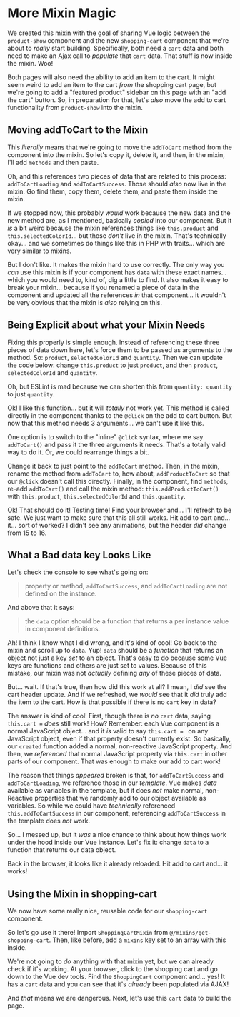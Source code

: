 # More Mixin Magic

We created this mixin with the goal of sharing Vue logic between the `product-show`
component and the new `shopping-cart` component that we're about to *really* start
building. Specifically, both need a `cart` data and both need to make an Ajax call
to *populate* that `cart` data. That stuff is now inside the mixin. Woo!

Both pages will also need the ability to add an item to the cart. It might seem
weird to add an item to the cart *from* the shopping cart page, but
we're going to add a "featured product" sidebar on this page with an "add the cart"
button. So, in preparation for that, let's *also* move the add to cart functionality
from `product-show` into the mixin.

## Moving addToCart to the Mixin

This *literally* means that we're going to move the `addToCart` method from the
component into the mixin. So let's copy it, delete it, and then, in the mixin,
I'll add `methods` and then paste.

Oh, and this references two pieces of data that are related to this process:
`addToCartLoading` and `addToCartSuccess`. Those should *also* now live in the
mixin. Go find them, copy them, delete them, and paste them inside the mixin.

If we stopped now, this probably *would* work because the new data and the new
method are, as I mentioned, basically *copied* into our component. But it *is* a
bit weird because the mixin references things like `this.product` and
`this.selectedColorId`... but those *don't* live in the mixin. That's
technically okay... and we sometimes do things like this in PHP with traits...
which are very similar to mixins.

But I don't like. It makes the mixin hard to use correctly. The only way
you *can* use this mixin is if your component has `data` with these exact names...
which you would need to, kind of, dig a little to find. It also makes it easy to
break your mixin... because if you renamed a piece of data in the component and
updated all the references *in* that component... it wouldn't be very obvious
that the mixin is *also* relying on this.

## Being Explicit about what your Mixin Needs

Fixing this properly is simple enough. Instead of referencing these three
pieces of data down here, let's force them to be passed as arguments to the method.
So: `product`, `selectedColorId` and `quantity`. Then we can update the code below:
change `this.product` to just `product`, and then `product`, `selectedColorId`
and `quantity`.

Oh, but ESLint is mad because we can shorten this from `quantity: quantity` to just
`quantity`.

Ok! I like this function... but it will *totally* not work yet. This method is
called directly in the component thanks to the `@click` on the add to cart button.
But now that this method needs 3 arguments... we can't use it like this.

One option is to switch to the "inline" `@click` syntax, where we say
`addToCart()` and pass it the three arguments it needs. That's a totally valid
way to do it. Or, we could rearrange things a bit.

Change it back to just point to the `addToCart` method. Then, in the mixin, rename
the method from `addToCart` to, how about, `addProductToCart` so that our `@click`
doesn't call this directly. Finally, in the component, find `methods`, re-add
`addToCart()` and call the mixin method: `this.addProductToCart()`
with `this.product`, `this.selectedColorId` and `this.quantity`.

Ok! That should do it! Testing time! Find your browser and... I'll refresh
to be safe. We just want to make sure that this all still works. Hit add to cart
and... it... sort of worked? I didn't see any animations, but the header *did*
change from 15 to 16.

## What a Bad data key Looks Like

Let's check the console to see what's going on:

> property or method, `addToCartSuccess`, and `addToCartLoading` are not defined
> on the instance.

And above that it says:

> the `data` option should be a function that returns a per instance value in
> component definitions.

Ah! I think I know what I did wrong, and it's kind of cool! Go back to the mixin
and scroll up to `data`. Yup! `data` should be a *function* that returns an object
not just a key *set* to an object. That's easy to do because some Vue keys are
functions and others are just set to values. Because of this mistake, our mixin
was not *actually* defining *any* of these pieces of data.

But... wait. If that's true, then how did this work at all? I mean, I *did* see
the cart header update. And if we refreshed, we *would* see that it *did*
truly add the item to the cart. How is that possible if there is no `cart` key
in data?

The answer is kind of cool! First, though there is *no* `cart` data, saying
`this.cart =` *does* still work! How? Remember: each Vue component is a normal
JavaScript object... and it *is* valid to say `this.cart = ` on any JavaScript
object, even if that property doesn't currently exist. So basically, our `created`
function added a normal, non-reactive JavaScript property. And then, we
*referenced* that normal JavaScript property via `this.cart` in other parts of
our component. That was enough to make our add to cart work!

The reason that things *appeared* broken is that, for `addToCartSuccess`
and `addToCartLoading`, we reference those in our *template*. Vue makes *data*
available as variables in the template, but it does *not* make normal, non-Reactive
properties that we randomly add to our object available as variables. So while
we could have *technically* referenced `this.addToCartSuccess` in our component,
referencing `addToCartSuccess` in the template does *not* work.

So... I messed up, but it *was* a nice chance to think about how things work
under the hood inside our Vue instance. Let's fix it: change `data` to a function
that returns our data object.

Back in the browser, it looks like it already reloaded. Hit add to cart and... it
works!

## Using the Mixin in shopping-cart

We now have some really nice, reusable code for our `shopping-cart` component.

So let's go use it there! Import `ShoppingCartMixin` from `@/mixins/get-shopping-cart`.
Then, like before, add a `mixins` key set to an array with this inside.

We're not going to *do* anything with that mixin yet, but we can already check
if it's working. At your browser, click to the shopping cart and go down to the
Vue dev tools. Find the `ShoppingCart` component and... yes! It has a `cart` data
and you can see that it's *already* been populated via AJAX!

And *that* means we are dangerous. Next, let's use this `cart` data to build the
page.
